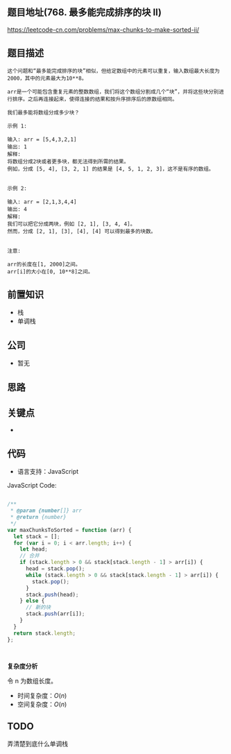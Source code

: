 
## 题目地址(768. 最多能完成排序的块 II)

https://leetcode-cn.com/problems/max-chunks-to-make-sorted-ii/

## 题目描述

```
这个问题和“最多能完成排序的块”相似，但给定数组中的元素可以重复，输入数组最大长度为2000，其中的元素最大为10**8。

arr是一个可能包含重复元素的整数数组，我们将这个数组分割成几个“块”，并将这些块分别进行排序。之后再连接起来，使得连接的结果和按升序排序后的原数组相同。

我们最多能将数组分成多少块？

示例 1:

输入: arr = [5,4,3,2,1]
输出: 1
解释:
将数组分成2块或者更多块，都无法得到所需的结果。
例如，分成 [5, 4], [3, 2, 1] 的结果是 [4, 5, 1, 2, 3]，这不是有序的数组。 


示例 2:

输入: arr = [2,1,3,4,4]
输出: 4
解释:
我们可以把它分成两块，例如 [2, 1], [3, 4, 4]。
然而，分成 [2, 1], [3], [4], [4] 可以得到最多的块数。 


注意:

arr的长度在[1, 2000]之间。
arr[i]的大小在[0, 10**8]之间。
```

## 前置知识

- 栈
- 单调栈

## 公司

- 暂无

## 思路



## 关键点

-  

## 代码

- 语言支持：JavaScript

JavaScript Code:

```javascript

/**
 * @param {number[]} arr
 * @return {number}
 */
var maxChunksToSorted = function (arr) {
  let stack = [];
  for (var i = 0; i < arr.length; i++) {
    let head;
    // 合并
    if (stack.length > 0 && stack[stack.length - 1] > arr[i]) {
      head = stack.pop();
      while (stack.length > 0 && stack[stack.length - 1] > arr[i]) {
        stack.pop();
      }
      stack.push(head);
    } else {
      // 新的块
      stack.push(arr[i]);
    }
  }
  return stack.length;
};




```


**复杂度分析**

令 n 为数组长度。

- 时间复杂度：$O(n)$
- 空间复杂度：$O(n)$


## TODO

弄清楚到底什么单调栈